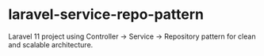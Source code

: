 # laravel-service-repo-pattern
Laravel 11 project using Controller → Service → Repository pattern for clean and scalable architecture.
